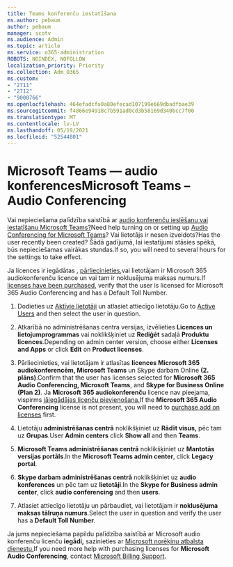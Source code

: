 ```yaml
---
title: Teams konferenču iestatīšana
ms.author: pebaum
author: pebaum
manager: scotv
ms.audience: Admin
ms.topic: article
ms.service: o365-administration
ROBOTS: NOINDEX, NOFOLLOW
localization_priority: Priority
ms.collection: Adm_O365
ms.custom:
- "2711"
- "2712"
- "9000766"
ms.openlocfilehash: 464efadcfa0a80efecad107199e669dbadfbae39
ms.sourcegitcommit: f4866e94918c7b591ad0cd3b58169d340bcc7f00
ms.translationtype: MT
ms.contentlocale: lv-LV
ms.lasthandoff: 05/19/2021
ms.locfileid: "52544801"
---
```

# <a name="microsoft-teams--audio-conferencing"></a><span data-ttu-id="d69da-102">Microsoft Teams — audio konferences</span><span class="sxs-lookup"><span data-stu-id="d69da-102">Microsoft Teams – Audio Conferencing</span></span>

<span data-ttu-id="d69da-103">Vai nepieciešama palīdzība saistībā ar [audio konferenču ieslēšanu vai iestatīšanu Microsoft Teams?](/microsoftteams/set-up-audio-conferencing-in-teams)</span><span class="sxs-lookup"><span data-stu-id="d69da-103">Need help turning on or setting up [Audio Conferencing for Microsoft Teams](/microsoftteams/set-up-audio-conferencing-in-teams)?</span></span>  <span data-ttu-id="d69da-104">Vai lietotājs ir nesen izveidots?</span><span class="sxs-lookup"><span data-stu-id="d69da-104">Has the user recently been created?</span></span> <span data-ttu-id="d69da-105">Šādā gadījumā, lai iestatījumi stāsies spēkā, būs nepieciešamas vairākas stundas.</span><span class="sxs-lookup"><span data-stu-id="d69da-105">If so, you will need to several hours for the settings to take effect.</span></span>

<span data-ttu-id="d69da-106">Ja licences ir iegādātas , [pārliecinieties,](/microsoftteams/set-up-audio-conferencing-in-teams#step-2-get-and-assign-licenses)vai lietotājam ir Microsoft 365 audiokonferenču licence un vai tam ir noklusējuma maksas numurs.</span><span class="sxs-lookup"><span data-stu-id="d69da-106">If [licenses have been purchased](/microsoftteams/set-up-audio-conferencing-in-teams#step-2-get-and-assign-licenses), verify that the user is licensed for Microsoft 365 Audio Conferencing and has a Default Toll Number.</span></span>

1. <span data-ttu-id="d69da-107">Dodieties uz [Aktīvie lietotāji](https://admin.microsoft.com/Adminportal/Home?source=applauncher#/users) un atlasiet attiecīgo lietotāju.</span><span class="sxs-lookup"><span data-stu-id="d69da-107">Go to [Active Users](https://admin.microsoft.com/Adminportal/Home?source=applauncher#/users) and then select the user in question.</span></span>

2. <span data-ttu-id="d69da-108">Atkarībā no administrēšanas centra versijas, izvēlieties **Licences un lietojumprogrammas** vai noklikšķiniet uz **Rediģēt** sadaļā **Produktu licences**.</span><span class="sxs-lookup"><span data-stu-id="d69da-108">Depending on admin center version, choose either **Licenses and Apps** or click **Edit** on **Product licenses**.</span></span>

3. <span data-ttu-id="d69da-109">Pārliecinieties, vai lietotājam ir atlasītas **licences Microsoft 365 audiokonferencēm, Microsoft Teams** un Skype darbam Online **(2. plāns)**.</span><span class="sxs-lookup"><span data-stu-id="d69da-109">Confirm that the user has licenses selected for **Microsoft 365 Audio Conferencing, Microsoft Teams**, and **Skype for Business Online (Plan 2)**.</span></span> <span data-ttu-id="d69da-110">Ja **Microsoft 365 audiokonferenču** licence nav pieejama, vispirms [jāiegādājas licenču pievienošana.](/microsoftteams/teams-add-on-licensing/microsoft-teams-add-on-licensing?tabs=small-business)</span><span class="sxs-lookup"><span data-stu-id="d69da-110">If the **Microsoft 365 Audio Conferencing** license is not present, you will need to [purchase add on licenses](/microsoftteams/teams-add-on-licensing/microsoft-teams-add-on-licensing?tabs=small-business) first.</span></span>

4. <span data-ttu-id="d69da-111">Lietotāju **administrēšanas centrā** noklikšķiniet uz **Rādīt visus,** pēc tam uz **Grupas**.</span><span class="sxs-lookup"><span data-stu-id="d69da-111">User **Admin centers** click **Show all** and then **Teams**.</span></span>

5. <span data-ttu-id="d69da-112">**Microsoft Teams administrēšanas centrā** noklikšķiniet uz **Mantotās versijas portāls**.</span><span class="sxs-lookup"><span data-stu-id="d69da-112">In the **Microsoft Teams admin center**, click **Legacy portal**.</span></span>

6. <span data-ttu-id="d69da-113">**Skype darbam administrēšanas centrā** noklikšķiniet uz **audio konferences** un pēc tam uz **lietotāji**.</span><span class="sxs-lookup"><span data-stu-id="d69da-113">In the **Skype for Business admin center**, click **audio conferencing** and then **users**.</span></span>

7. <span data-ttu-id="d69da-114">Atlasiet attiecīgo lietotāju un pārbaudiet, vai lietotājam ir **noklusējuma maksas tālruņa numurs**.</span><span class="sxs-lookup"><span data-stu-id="d69da-114">Select the user in question and verify the user has a **Default Toll Number**.</span></span>

<span data-ttu-id="d69da-115">Ja jums nepieciešama papildu palīdzība saistībā ar Microsoft audio konferenču licenču **iegādi,** sazinieties ar [Microsoft norēķinu atbalsta dienestu.](https://go.microsoft.com/fwlink/p/?linkid=518322)</span><span class="sxs-lookup"><span data-stu-id="d69da-115">If you need more help with purchasing licenses for **Microsoft Audio Conferencing**, contact [Microsoft Billing Support](https://go.microsoft.com/fwlink/p/?linkid=518322).</span></span>
